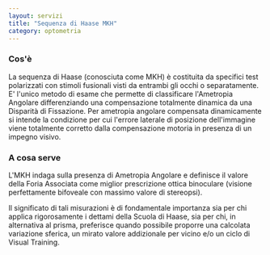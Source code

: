 ```yaml
---
layout: servizi
title: "Sequenza di Haase MKH"
category: optometria
---
```


### Cos'è

La sequenza di Haase (conosciuta come MKH) è costituita da specifici test polarizzati con stimoli fusionali visti da entrambi gli occhi o separatamente. E' l'unico metodo di esame che permette di classificare l'Ametropia Angolare differenziando una compensazione totalmente dinamica da una Disparità di Fissazione. Per ametropia angolare compensata dinamicamente si intende la condizione per cui l'errore laterale di posizione dell'immagine viene totalmente corretto dalla compensazione motoria in presenza di un impegno visivo.

### A cosa serve

L'MKH indaga sulla presenza di Ametropia Angolare e definisce il valore della Foria Associata come miglior prescrizione ottica binoculare (visione perfettamente bifoveale con massimo valore di stereopsi).

Il significato di tali misurazioni è di fondamentale importanza sia per chi applica rigorosamente i dettami della Scuola di Haase, sia per chi, in alternativa al prisma, preferisce quando possibile proporre una calcolata variazione sferica, un mirato valore addizionale per vicino e/o un ciclo di Visual Training.